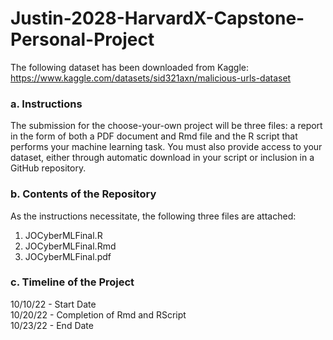 # Justin-2028-HarvardX-Capstone-Personal-Project

The following dataset has been downloaded from Kaggle: <br />
https://www.kaggle.com/datasets/sid321axn/malicious-urls-dataset

### a. Instructions
The submission for the choose-your-own project will be three files: a report in the form of both a PDF document and Rmd file and the R script that performs your machine learning task. You must also provide access to your dataset, either through automatic download in your script or inclusion in a GitHub repository.


### b. Contents of the Repository
As the instructions necessitate, the following three files are attached: <br />
1. JOCyberMLFinal.R <br />
2. JOCyberMLFinal.Rmd <br />
3. JOCyberMLFinal.pdf <br />

### c. Timeline of the Project
10/10/22 - Start Date <br />
10/20/22 - Completion of Rmd and RScript <br />
10/23/22 - End Date <br />
